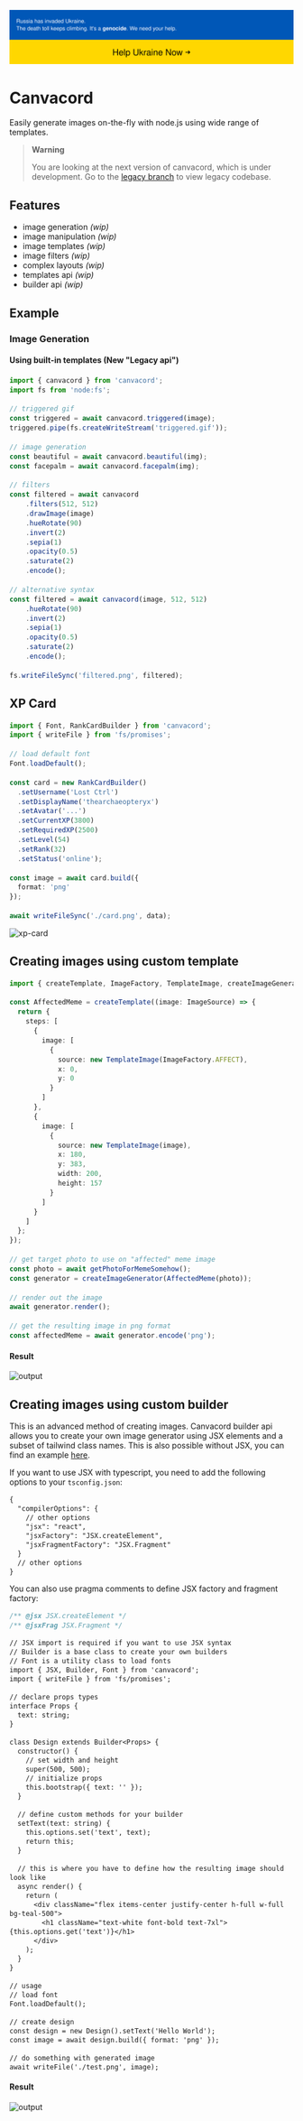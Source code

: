 [![SWUbanner](https://raw.githubusercontent.com/vshymanskyy/StandWithUkraine/main/banner2-direct.svg)](https://vshymanskyy.github.io/StandWithUkraine)

# Canvacord

Easily generate images on-the-fly with node.js using wide range of templates.

> **Warning**
>
> You are looking at the next version of canvacord, which is under development. Go to the [legacy branch](https://github.com/neplextech/canvacord/tree/legacy) to view legacy codebase.

## Features

- image generation _(wip)_
- image manipulation _(wip)_
- image templates _(wip)_
- image filters _(wip)_
- complex layouts _(wip)_
- templates api _(wip)_
- builder api _(wip)_

## Example

### Image Generation

#### Using built-in templates (New "Legacy api")

<!-- prettier-ignore -->
```ts
import { canvacord } from 'canvacord';
import fs from 'node:fs';

// triggered gif
const triggered = await canvacord.triggered(image);
triggered.pipe(fs.createWriteStream('triggered.gif'));

// image generation
const beautiful = await canvacord.beautiful(img);
const facepalm = await canvacord.facepalm(img);

// filters
const filtered = await canvacord
    .filters(512, 512)
    .drawImage(image)
    .hueRotate(90)
    .invert(2)
    .sepia(1)
    .opacity(0.5)
    .saturate(2)
    .encode();

// alternative syntax
const filtered = await canvacord(image, 512, 512)
    .hueRotate(90)
    .invert(2)
    .sepia(1)
    .opacity(0.5)
    .saturate(2)
    .encode();

fs.writeFileSync('filtered.png', filtered);
```

## XP Card

```ts
import { Font, RankCardBuilder } from 'canvacord';
import { writeFile } from 'fs/promises';

// load default font
Font.loadDefault();

const card = new RankCardBuilder()
  .setUsername('Lost Ctrl')
  .setDisplayName('thearchaeopteryx')
  .setAvatar('...')
  .setCurrentXP(3800)
  .setRequiredXP(2500)
  .setLevel(54)
  .setRank(32)
  .setStatus('online');

const image = await card.build({
  format: 'png'
});

await writeFileSync('./card.png', data);
```

![xp-card](https://raw.githubusercontent.com/neplextech/canvacord/main/test/jsx/test2.svg)

## Creating images using custom template

```ts
import { createTemplate, ImageFactory, TemplateImage, createImageGenerator } from 'canvacord';

const AffectedMeme = createTemplate((image: ImageSource) => {
  return {
    steps: [
      {
        image: [
          {
            source: new TemplateImage(ImageFactory.AFFECT),
            x: 0,
            y: 0
          }
        ]
      },
      {
        image: [
          {
            source: new TemplateImage(image),
            x: 180,
            y: 383,
            width: 200,
            height: 157
          }
        ]
      }
    ]
  };
});

// get target photo to use on "affected" meme image
const photo = await getPhotoForMemeSomehow();
const generator = createImageGenerator(AffectedMeme(photo));

// render out the image
await generator.render();

// get the resulting image in png format
const affectedMeme = await generator.encode('png');
```

#### Result

![output](https://raw.githubusercontent.com/neplextech/canvacord/main/test/canvas/affected.png)

## Creating images using custom builder

This is an advanced method of creating images. Canvacord builder api allows you to create your own image generator using JSX elements and a subset of tailwind class names. This is also possible without JSX, you can find an example [here](https://github.com/neplextech/canvacord/blob/7651c1aa51a844c2591cbe68a6e21eb9d1d6287a/benchmark/jsx-renderer.mjs).

If you want to use JSX with typescript, you need to add the following options to your `tsconfig.json`:

```jsonc
{
  "compilerOptions": {
    // other options
    "jsx": "react",
    "jsxFactory": "JSX.createElement",
    "jsxFragmentFactory": "JSX.Fragment"
  }
  // other options
}
```

You can also use pragma comments to define JSX factory and fragment factory:

```js
/** @jsx JSX.createElement */
/** @jsxFrag JSX.Fragment */
```

```tsx
// JSX import is required if you want to use JSX syntax
// Builder is a base class to create your own builders
// Font is a utility class to load fonts
import { JSX, Builder, Font } from 'canvacord';
import { writeFile } from 'fs/promises';

// declare props types
interface Props {
  text: string;
}

class Design extends Builder<Props> {
  constructor() {
    // set width and height
    super(500, 500);
    // initialize props
    this.bootstrap({ text: '' });
  }

  // define custom methods for your builder
  setText(text: string) {
    this.options.set('text', text);
    return this;
  }

  // this is where you have to define how the resulting image should look like
  async render() {
    return (
      <div className="flex items-center justify-center h-full w-full bg-teal-500">
        <h1 className="text-white font-bold text-7xl">{this.options.get('text')}</h1>
      </div>
    );
  }
}

// usage
// load font
Font.loadDefault();

// create design
const design = new Design().setText('Hello World');
const image = await design.build({ format: 'png' });

// do something with generated image
await writeFile('./test.png', image);
```

#### Result

![output](https://github.com/neplextech/canvacord/assets/46562212/c50d09d6-33c4-4b44-81c2-aed6783f503c)
